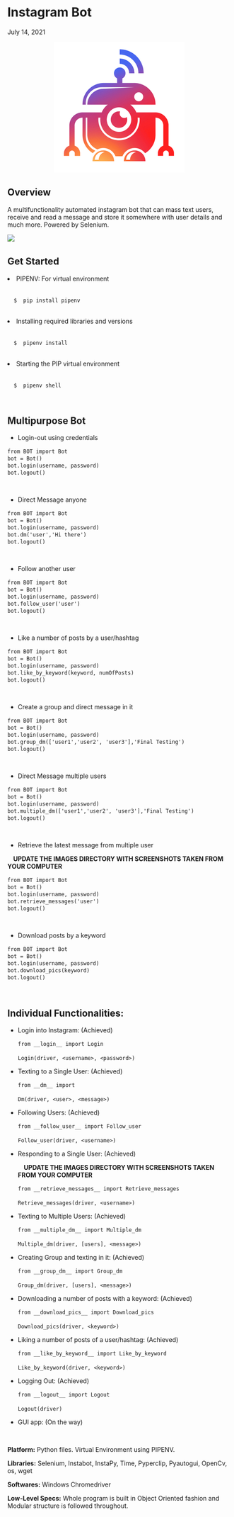 # Instagram Bot
July 14, 2021

<p align="center">
  <img src="InstagramBot.jpg" />
</p>

## Overview
A multifunctionality automated instagram bot that can mass text users, receive and read a message and store it somewhere with user details and much more. Powered by Selenium.

 [![](https://camo.githubusercontent.com/2fb0723ef80f8d87a51218680e209c66f213edf8/68747470733a2f2f666f7274686562616467652e636f6d2f696d616765732f6261646765732f6d6164652d776974682d707974686f6e2e737667)](https://python.org)
<br>

## Get Started
<li> PIPENV: For virtual environment </li>
<p><code>
  $  pip install pipenv
</code></p>
<br>
<li> Installing required libraries and versions </li>
<p><code>
  $  pipenv install
</code></p>
<br>
<li> Starting the PIP virtual environment </li>
<p><code>
  $  pipenv shell
</code></p>
<br>

## Multipurpose Bot


* Login-out using credentials 
```
from BOT import Bot
bot = Bot()
bot.login(username, password)
bot.logout()
```

<br>

* Direct Message anyone
```
from BOT import Bot
bot = Bot()
bot.login(username, password)
bot.dm('user','Hi there')
bot.logout()
```

<br>

* Follow another user
```
from BOT import Bot
bot = Bot()
bot.login(username, password)
bot.follow_user('user')
bot.logout()
```

<br>

* Like a number of posts by a user/hashtag
```
from BOT import Bot
bot = Bot()
bot.login(username, password)
bot.like_by_keyword(keyword, numOfPosts)
bot.logout()
```

<br>

* Create a group and direct message in it
```
from BOT import Bot
bot = Bot()
bot.login(username, password)
bot.group_dm(['user1','user2', 'user3'],'Final Testing')
bot.logout()
```

<br>

* Direct Message multiple users
```
from BOT import Bot
bot = Bot()
bot.login(username, password)
bot.multiple_dm(['user1','user2', 'user3'],'Final Testing')
bot.logout()
```

<br>

* Retrieve the latest message from multiple user

<p><b> &nbsp &nbsp UPDATE THE IMAGES DIRECTORY WITH SCREENSHOTS TAKEN FROM YOUR COMPUTER</b></p>
    
```
from BOT import Bot
bot = Bot()
bot.login(username, password)
bot.retrieve_messages('user')
bot.logout()
```

<br>

* Download posts by a keyword
```
from BOT import Bot
bot = Bot()
bot.login(username, password)
bot.download_pics(keyword)
bot.logout()
```

<br>

## Individual Functionalities:
<ul>
  <li> Login into Instagram: (Achieved)
    
```
from __login__ import Login

Login(driver, <username>, <password>)
```


  </li>
  <li> Texting to a Single User: (Achieved) 

```
from __dm__ import 

Dm(driver, <user>, <message>)
```

  </li>
  <li> Following Users: (Achieved) 

```
from __follow_user__ import Follow_user

Follow_user(driver, <username>)
```  
  </li>
  <li> Responding to a Single User: (Achieved) 
<p><b> &nbsp &nbsp UPDATE THE IMAGES DIRECTORY WITH SCREENSHOTS TAKEN FROM YOUR COMPUTER</b></p>
    
```
from __retrieve_messages__ import Retrieve_messages

Retrieve_messages(driver, <username>)
```  
  </li>
  <li> Texting to Multiple Users: (Achieved)

```
from __multiple_dm__ import Multiple_dm

Multiple_dm(driver, [users], <message>)
```  
  </li>
  <li> Creating Group and texting in it: (Achieved)

```
from __group_dm__ import Group_dm 

Group_dm(driver, [users], <message>)
```  
  </li>
  <li> Downloading a number of posts with a keyword: (Achieved)

```
from __download_pics__ import Download_pics

Download_pics(driver, <keyword>)
```
  </li>
  <li> Liking a number of posts of a user/hashtag: (Achieved)

```
from __like_by_keyword__ import Like_by_keyword

Like_by_keyword(driver, <keyword>)
```
  </li>
  <li> Logging Out: (Achieved) 

```
from __logout__ import Logout

Logout(driver)
```
  </li>
  <li> GUI app: (On the way)</li>
</ul>
<br>
    
<b> Platform:</b> Python files. Virtual Environment using PIPENV.
   
<b> Libraries:</b> Selenium, Instabot, InstaPy, Time, Pyperclip, Pyautogui, OpenCv, os, wget
    
<b> Softwares:</b> Windows Chromedriver 
    
<b> Low-Level Specs:</b> Whole program is built in Object Oriented fashion and Modular structure is followed throughout.
